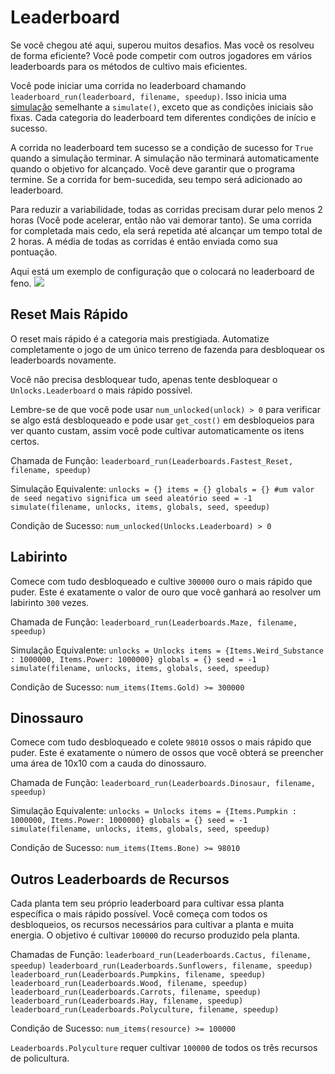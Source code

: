 # Leaderboard
Se você chegou até aqui, superou muitos desafios. Mas você os resolveu de forma eficiente?
Você pode competir com outros jogadores em vários leaderboards para os métodos de cultivo mais eficientes.

Você pode iniciar uma corrida no leaderboard chamando `leaderboard_run(leaderboard, filename, speedup)`.
Isso inicia uma [simulação](docs/unlocks/simulation.md) semelhante a `simulate()`, exceto que as condições iniciais são fixas. Cada categoria do leaderboard tem diferentes condições de início e sucesso.

A corrida no leaderboard tem sucesso se a condição de sucesso for `True` quando a simulação terminar. A simulação não terminará automaticamente quando o objetivo for alcançado. Você deve garantir que o programa termine.
Se a corrida for bem-sucedida, seu tempo será adicionado ao leaderboard.

Para reduzir a variabilidade, todas as corridas precisam durar pelo menos 2 horas (Você pode acelerar, então não vai demorar tanto). Se uma corrida for completada mais cedo, ela será repetida até alcançar um tempo total de 2 horas. A média de todas as corridas é então enviada como sua pontuação.

Aqui está um exemplo de configuração que o colocará no leaderboard de feno.
![](LeaderboardSetup400)

## Reset Mais Rápido
O reset mais rápido é a categoria mais prestigiada. Automatize completamente o jogo de um único terreno de fazenda para desbloquear os leaderboards novamente.

Você não precisa desbloquear tudo, apenas tente desbloquear o `Unlocks.Leaderboard` o mais rápido possível.

Lembre-se de que você pode usar `num_unlocked(unlock) > 0` para verificar se algo está desbloqueado e pode usar `get_cost()` em desbloqueios para ver quanto custam, assim você pode cultivar automaticamente os itens certos.

Chamada de Função:
`leaderboard_run(Leaderboards.Fastest_Reset, filename, speedup)`

Simulação Equivalente:
`unlocks = {}
items = {}
globals = {}
#um valor de seed negativo significa um seed aleatório
seed = -1
simulate(filename, unlocks, items, globals, seed, speedup)`

Condição de Sucesso:
`num_unlocked(Unlocks.Leaderboard) > 0`

## Labirinto
Comece com tudo desbloqueado e cultive `300000` ouro o mais rápido que puder. Este é exatamente o valor de ouro que você ganhará ao resolver um labirinto `300` vezes.

Chamada de Função:
`leaderboard_run(Leaderboards.Maze, filename, speedup)`

Simulação Equivalente:
`unlocks = Unlocks
items = {Items.Weird_Substance : 1000000, Items.Power: 1000000}
globals = {}
seed = -1
simulate(filename, unlocks, items, globals, seed, speedup)`

Condição de Sucesso:
`num_items(Items.Gold) >= 300000`

## Dinossauro
Comece com tudo desbloqueado e colete `98010` ossos o mais rápido que puder. Este é exatamente o número de ossos que você obterá se preencher uma área de 10x10 com a cauda do dinossauro.

Chamada de Função:
`leaderboard_run(Leaderboards.Dinosaur, filename, speedup)`

Simulação Equivalente:
`unlocks = Unlocks
items = {Items.Pumpkin : 1000000, Items.Power: 1000000}
globals = {}
seed = -1
simulate(filename, unlocks, items, globals, seed, speedup)`

Condição de Sucesso:
`num_items(Items.Bone) >= 98010`

## Outros Leaderboards de Recursos
Cada planta tem seu próprio leaderboard para cultivar essa planta específica o mais rápido possível. Você começa com todos os desbloqueios, os recursos necessários para cultivar a planta e muita energia. O objetivo é cultivar `100000` do recurso produzido pela planta.

Chamadas de Função:
`leaderboard_run(Leaderboards.Cactus, filename, speedup)`
`leaderboard_run(Leaderboards.Sunflowers, filename, speedup)`
`leaderboard_run(Leaderboards.Pumpkins, filename, speedup)`
`leaderboard_run(Leaderboards.Wood, filename, speedup)`
`leaderboard_run(Leaderboards.Carrots, filename, speedup)`
`leaderboard_run(Leaderboards.Hay, filename, speedup)`
`leaderboard_run(Leaderboards.Polyculture, filename, speedup)`

Condição de Sucesso:
`num_items(resource) >= 100000`

`Leaderboards.Polyculture` requer cultivar `100000` de todos os três recursos de policultura.